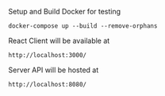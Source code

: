 Setup and Build Docker for testing

`docker-compose up --build --remove-orphans`

React Client will be available at 

`http://localhost:3000/`

Server API will be hosted at 

`http://localhost:8080/`
